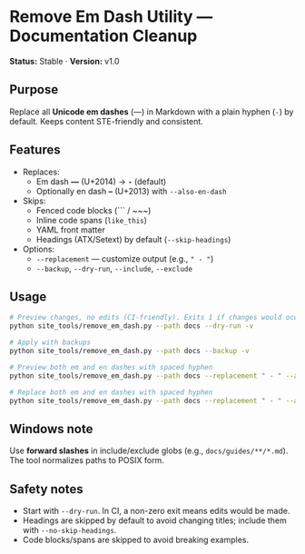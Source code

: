 # Remove Em Dash Utility — Documentation Cleanup

**Status:** Stable · **Version:** v1.0

## Purpose
Replace all **Unicode em dashes** (—) in Markdown with a plain hyphen (`-`) by default. Keeps content STE-friendly and consistent.

## Features
- Replaces:
  - Em dash **—** (U+2014) → **`-`** (default)
  - Optionally en dash **–** (U+2013) with `--also-en-dash`
- Skips:
  - Fenced code blocks (``` / ~~~)
  - Inline code spans (``like_this``)
  - YAML front matter
  - Headings (ATX/Setext) by default (`--skip-headings`)
- Options:
  - `--replacement` — customize output (e.g., `" - "`)
  - `--backup`, `--dry-run`, `--include`, `--exclude`

## Usage
```bash
# Preview changes, no edits (CI-friendly). Exits 1 if changes would occur.
python site_tools/remove_em_dash.py --path docs --dry-run -v

# Apply with backups
python site_tools/remove_em_dash.py --path docs --backup -v

# Preview both em and en dashes with spaced hyphen
python site_tools/remove_em_dash.py --path docs --replacement " - " --also-en-dash --dry-run -v

# Replace both em and en dashes with spaced hyphen
python site_tools/remove_em_dash.py --path docs --replacement " - " --also-en-dash -v
```

## Windows note
Use **forward slashes** in include/exclude globs (e.g., `docs/guides/**/*.md`). The tool normalizes paths to POSIX form.

## Safety notes
- Start with `--dry-run`. In CI, a non-zero exit means edits would be made.
- Headings are skipped by default to avoid changing titles; include them with `--no-skip-headings`.
- Code blocks/spans are skipped to avoid breaking examples.

